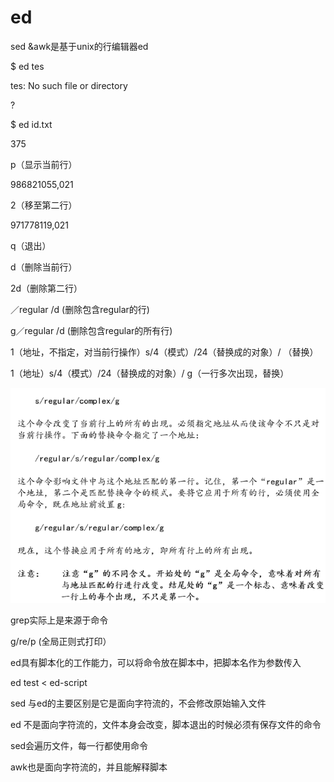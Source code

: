 # ed

sed &awk是基于unix的行编辑器ed

$ ed tes

tes: No such file or directory

?

$ ed id.txt

375

p（显示当前行）

986821055,021

2（移至第二行）

971778119,021

q（退出）

d（删除当前行）

2d（删除第二行）

／regular /d  \(删除包含regular的行\)

g／regular /d \(删除包含regular的所有行\)

1（地址，不指定，对当前行操作）s/4（模式）/24（替换成的对象）/ （替换）

1（地址）s/4（模式）/24（替换成的对象）/ g（一行多次出现，替换）

![](/assets/imported.png)

grep实际上是来源于命令

g/re/p \(全局正则式打印）

ed具有脚本化的工作能力，可以将命令放在脚本中，把脚本名作为参数传入

ed test &lt; ed-script

sed 与ed的主要区别是它是面向字符流的，不会修改原始输入文件

ed 不是面向字符流的，文件本身会改变，脚本退出的时候必须有保存文件的命令

sed会遍历文件，每一行都使用命令

awk也是面向字符流的，并且能解释脚本








